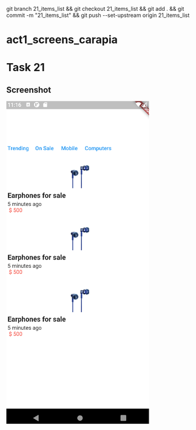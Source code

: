 git branch 21_items_list && git checkout 21_items_list && git add . && git commit -m "21_items_list" && git push --set-upstream origin 21_items_list

# act1_screens_carapia

# Task 21

## Screenshot

![21_exercise21](screenshots/exercise21.png)

